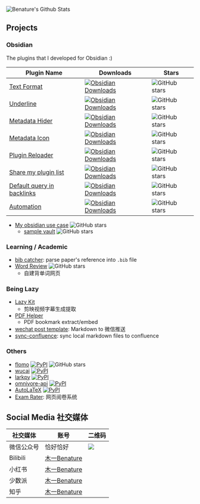 
![Benature's Github Stats](https://github-readme-stats.vercel.app/api?username=benature&theme=nightowl&show_icons=true)

## Projects

### Obsidian 

The plugins that I developed for Obsidian :)

| Plugin Name                                                                                  | Downloads                                                                                                                                                                                                                                                                                                                                               | Stars                                                                                                       |
| -------------------------------------------------------------------------------------------- | ------------------------------------------------------------------------------------------------------------------------------------------------------------------------------------------------------------------------------------------------------------------------------------------------------------------------------------------------------- | ----------------------------------------------------------------------------------------------------------- |
| [Text Format](https://github.com/Benature/obsidian-text-format)                              | [![Obsidian Downloads](https://img.shields.io/badge/dynamic/json?logo=obsidian&color=%23483699&label=downloads&query=%24%5B%22obsidian-text-format%22%5D.downloads&url=https%3A%2F%2Fraw.githubusercontent.com%2Fobsidianmd%2Fobsidian-releases%2Fmaster%2Fcommunity-plugin-stats.json)](https://obsidian.md/plugins?id=obsidian-text-format)           | ![GitHub stars](https://img.shields.io/github/stars/Benature/obsidian-text-format?style=flat)               |
| [Underline](https://github.com/Benature/obsidian-underline)                                  | [![Obsidian Downloads](https://img.shields.io/badge/dynamic/json?logo=obsidian&color=%23483699&label=downloads&query=%24%5B%22obsidian-underline%22%5D.downloads&url=https%3A%2F%2Fraw.githubusercontent.com%2Fobsidianmd%2Fobsidian-releases%2Fmaster%2Fcommunity-plugin-stats.json)](https://obsidian.md/plugins?id=obsidian-underline)               | ![GitHub stars](https://img.shields.io/github/stars/Benature/obsidian-underline?style=flat)                 |
| [Metadata Hider](https://github.com/Benature/obsidian-metadata-hider)                        | [![Obsidian Downloads](https://img.shields.io/badge/dynamic/json?logo=obsidian&color=%23483699&label=downloads&query=%24%5B%22metadata-hider%22%5D.downloads&url=https%3A%2F%2Fraw.githubusercontent.com%2Fobsidianmd%2Fobsidian-releases%2Fmaster%2Fcommunity-plugin-stats.json)](https://obsidian.md/plugins?id=metadata-hider)                       | ![GitHub stars](https://img.shields.io/github/stars/Benature/obsidian-metadata-hider?style=flat)            |
| [Metadata Icon](https://github.com/Benature/obsidian-metadata-icon)                          | [![Obsidian Downloads](https://img.shields.io/badge/dynamic/json?logo=obsidian&color=%23483699&label=downloads&query=%24%5B%22metadata-icon%22%5D.downloads&url=https%3A%2F%2Fraw.githubusercontent.com%2Fobsidianmd%2Fobsidian-releases%2Fmaster%2Fcommunity-plugin-stats.json)](https://obsidian.md/plugins?id=metadata-icon)                         | ![GitHub stars](https://img.shields.io/github/stars/Benature/obsidian-metadata-icon?style=flat)             |
| [Plugin Reloader](https://github.com/Benature/obsidian-plugin-reloader)                      | [![Obsidian Downloads](https://img.shields.io/badge/dynamic/json?logo=obsidian&color=%23483699&label=downloads&query=%24%5B%22plugin-reloader%22%5D.downloads&url=https%3A%2F%2Fraw.githubusercontent.com%2Fobsidianmd%2Fobsidian-releases%2Fmaster%2Fcommunity-plugin-stats.json)](https://obsidian.md/plugins?id=plugin-reloader)                     | ![GitHub stars](https://img.shields.io/github/stars/Benature/obsidian-plugin-reloader?style=flat)           |
| [Share my plugin list](https://github.com/Benature/obsidian-share-my-plugin-list)            | [![Obsidian Downloads](https://img.shields.io/badge/dynamic/json?logo=obsidian&color=%23483699&label=downloads&query=%24%5B%22share-my-plugin-list%22%5D.downloads&url=https%3A%2F%2Fraw.githubusercontent.com%2Fobsidianmd%2Fobsidian-releases%2Fmaster%2Fcommunity-plugin-stats.json)](https://obsidian.md/plugins?id=share-my-plugin-list)           | ![GitHub stars](https://img.shields.io/github/stars/Benature/obsidian-share-my-plugin-list?style=flat)      |
| [Default query in backlinks](https://github.com/Benature/obsidian-default-query-in-backlink) | [![Obsidian Downloads](https://img.shields.io/badge/dynamic/json?logo=obsidian&color=%23483699&label=downloads&query=%24%5B%22default-query-in-backlink%22%5D.downloads&url=https%3A%2F%2Fraw.githubusercontent.com%2Fobsidianmd%2Fobsidian-releases%2Fmaster%2Fcommunity-plugin-stats.json)](https://obsidian.md/plugins?id=default-query-in-backlink) | ![GitHub stars](https://img.shields.io/github/stars/Benature/obsidian-default-query-in-backlink?style=flat) |
| [Automation](https://github.com/Benature/obsidian-automation)                                | [![Obsidian Downloads](https://img.shields.io/badge/dynamic/json?logo=obsidian&color=%23483699&label=downloads&query=%24%5B%22automation%22%5D.downloads&url=https%3A%2F%2Fraw.githubusercontent.com%2Fobsidianmd%2Fobsidian-releases%2Fmaster%2Fcommunity-plugin-stats.json)](https://obsidian.md/plugins?id=automation)                               | ![GitHub stars](https://img.shields.io/github/stars/Benature/obsidian-automation?style=flat)                |


- [My obsidian use case](https://github.com/Benature/Benature-Obsidian) ![GitHub stars](https://img.shields.io/github/stars/Benature/Benature-Obsidian?style=flat)
  - [sample vault](https://github.com/Benature/obsidian-sample-vault) ![GitHub stars](https://img.shields.io/github/stars/Benature/obsidian-sample-vault?style=flat)

<!-- <a href="https://github.com/Benature/obsidian-text-format" title="Text Format"><img align="center" height="115" src="https://github-readme-stats.vercel.app/api/pin/?username=Benature&repo=obsidian-text-format&theme=nightowl"></a> -->

### Learning / Academic

- [bib catcher](https://github.com/Benature/bib-catcher): parse paper's reference into `.bib` file
- [Word Review](https://github.com/Benature/WordReview) ![GitHub stars](https://img.shields.io/github/stars/Benature/WordReview?style=flat)
  - 自建背单词网页 

### Being Lazy

- [Lazy Kit](https://github.com/Benature/lazy-kit)
  - 剪映视频字幕生成提取
- [PDF Helper](https://github.com/Benature/pdf-helper)
  - PDF bookmark extract/embed
- [wechat post template](https://github.com/Benature/wechat-post-template): Markdown to 微信推送
- [sync-confluence](https://github.com/Benature/sync-confluence): sync local markdown files to confluence

### Others

- [flomo](https://github.com/Benature/flomo) [![PyPI](https://img.shields.io/pypi/v/flomo)](https://pypi.org/project/flomo/) ![GitHub stars](https://img.shields.io/github/stars/Benature/flomo?style=flat)
- [wucai](https://github.com/Benature/wucai) [![PyPI](https://img.shields.io/pypi/v/wucai)](https://pypi.org/project/wucai/)
- [larkpy](https://github.com/Benature/larkpy) [![PyPI](https://img.shields.io/pypi/v/larkpy)](https://pypi.org/project/larkpy/)
- [omnivore-api](https://github.com/Benature/OmnivoreAPI) [![PyPI](https://img.shields.io/pypi/v/omnivore-api)](https://pypi.org/project/omnivore-api/)
- [AutoLaTeX](https://github.com/Benature/AutoLaTeX) [![PyPI](https://img.shields.io/pypi/v/autolatex)](https://pypi.org/project/autolatex/)
- [Exam Rater](https://github.com/Benature/ExamRater): 网页阅卷系统



## Social Media 社交媒体 

| 社交媒体   | 账号                                                                              | 二维码                                                                                                                                                     |
| ---------- | --------------------------------------------------------------------------------- | ---------------------------------------------------------------------------------------------------------------------------------------------------------- |
| 微信公众号 | 恰好恰好                                                                          | ![](https://mp.weixin.qq.com/mp/qrcode?scene=10000005&size=102&__biz=MjM5NjM2NzMxOA==&mid=2247486198&idx=1&sn=016c8813e3505fe4fb47b307a4983632&send_time=) |
| Bilibili   | [木一Benature](https://space.bilibili.com/27611284)                               |                                                                                                                                                            |
| 小红书     | [木一Benature](https://www.xiaohongshu.com/user/profile/5b63f42ce8ac2b773f832471) |                                                                                                                                                            |
| 少数派     | [木一Benature](https://sspai.com/u/ap69vegv/posts)                                |                                                                                                                                                            |
| 知乎       | [木一Benature](https://www.zhihu.com/people/ben-benedict/posts)                   |                                                                                                                                                            |



<!--
- 🔭 I’m currently working on ...
- 🌱 I’m currently learning ...
- 👯 I’m looking to collaborate on ...
- 🤔 I’m looking for help with ...
- 💬 Ask me about ...
- 📫 How to reach me: ...
- 😄 Pronouns: ...
- ⚡ Fun fact: ...
-->
